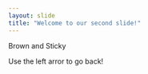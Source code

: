 ```yaml
---
layout: slide
title: "Welcome to our second slide!"
---
```

Brown and Sticky

Use the left arror to go back!
